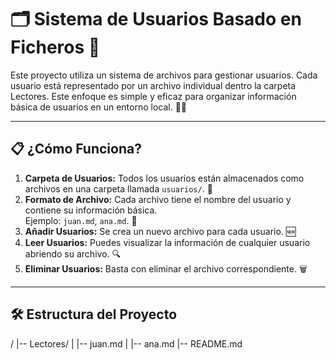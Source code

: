 # 🗂️ Sistema de Usuarios Basado en Ficheros 📂

Este proyecto utiliza un sistema de archivos para gestionar usuarios. Cada usuario está representado por un archivo individual dentro la carpeta Lectores. Este enfoque es simple y eficaz para organizar información básica de usuarios en un entorno local. 🚀✨

---

## 📋 ¿Cómo Funciona?

1. **Carpeta de Usuarios:** Todos los usuarios están almacenados como archivos en una carpeta llamada `usuarios/`. 📁
2. **Formato de Archivo:** Cada archivo tiene el nombre del usuario y contiene su información básica.  
   Ejemplo: `juan.md`, `ana.md`. 📜
3. **Añadir Usuarios:** Se crea un nuevo archivo para cada usuario. 🆕
4. **Leer Usuarios:** Puedes visualizar la información de cualquier usuario abriendo su archivo. 🔍
5. **Eliminar Usuarios:** Basta con eliminar el archivo correspondiente. 🗑️

---

## 🛠️ Estructura del Proyecto

/
|-- Lectores/
|   |-- juan.md
|   |-- ana.md
|-- README.md
